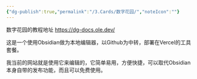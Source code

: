 ```yaml
---
{"dg-publish":true,"permalink":"/3.Cards/数字花园/","noteIcon":""}
---
```



数字花园的教程地址 https://dg-docs.ole.dev/

这是一个使用Obsidian做为本地编辑器，以Github为中转，部署在Vercel的工具套餐。

我当前的网站就是使用它来编辑的，它简单易用，方便快捷，可以取代Obsidian本身自带的发布功能，而且可以免费使用。

